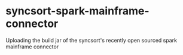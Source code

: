 # syncsort-spark-mainframe-connector
Uploading the build jar of the syncsort's recently open sourced spark mainframe connector
